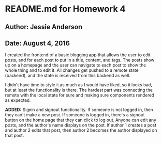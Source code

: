# README.md for Homework 4
## Author: Jessie Anderson
## Date: August 4, 2016

I created the frontend of a basic blogging app that allows the user to edit posts, and for each post to put in a title, content, and tags. The posts show up on a homepage and the user can navigate to each post to show the whole thing and to edit it. All changes get pushed to a remote state (backend), and the state is received from this backend as well.

I didn't have time to style it as much as I would have liked, so it looks bad, but at least the functionality is there. The hardest part was connecting the remote with the local state for sure and making sure components rendered as expected.

**ADDED:** Signin and signout functionality. If someone is not logged in, then they can't make a new post. If someone is logged in, there's a signout button on the home page that they can click to log out. Anyone can edit any posts, and the author's name displays on the post. If author 1 creates a post and author 2 edits that post, then author 2 becomes the author displayed on that post.
